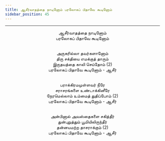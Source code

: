 ```yaml
---
title: ஆசீர்வாதத்தை நாடினோம் பரலோகப் பிதாவே கூடினோம்
sidebar_position: 45
---
```


---
<center>
ஆசீர்வாதத்தை நாடினோம்<br/>
பரலோகப் பிதாவே கூடினோம்<br/><br/>

அருகரில்லா தவர்களானோம்<br/>
திரு சக்தியை எமக்குத் தாரும்<br/>
இருதயத்தை காலி செய்தோம் (2)<br/>
பரலோகப் பிதாவே கூடினோம்    - ஆசீர்<br/><br/>

பராக்கிரமமுள்ளவர் நீரே<br/>
சராசரங்களை உண்டாக்கினீரே<br/>
நேரமெல்லாம் உம்மைத் துதிப்போம் (2)<br/>
பரலோகப் பிதாவே கூடினோம்    - ஆசீர்<br/><br/>

அன்பினால் அவஸ்தைகளை சகித்தீர்<br/>
துன்புறுத்தும் பூமியிலிருந்தீர்<br/>
தன்னயமற்ற தாசராக்கும் (2)<br/>
பரலோகப் பிதாவே கூடினோம்    - ஆசீர்
</center>